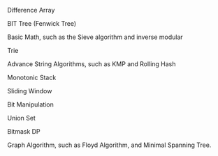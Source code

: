 Difference Array

BIT Tree (Fenwick Tree)

Basic Math, such as the Sieve algorithm and inverse modular

Trie

Advance String Algorithms, such as KMP and Rolling Hash

Monotonic Stack

Sliding Window

Bit Manipulation

Union Set

Bitmask DP

Graph Algorithm, such as Floyd Algorithm, and Minimal Spanning Tree.